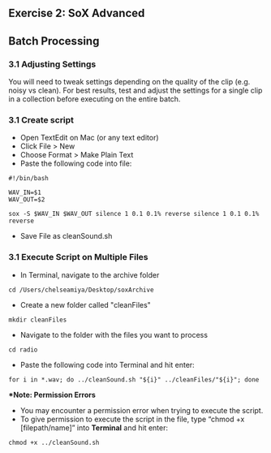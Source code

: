 ## Exercise 2: SoX Advanced

## Batch Processing

### 3.1 Adjusting Settings
You will need to tweak settings depending on the quality of the clip (e.g. noisy vs clean).
For best results, test and adjust the settings for a single clip in a collection before executing on the entire batch.

### 3.1 Create script
- Open TextEdit on Mac (or any text editor)
- Click File > New
- Choose Format > Make Plain Text
- Paste the following code into file:
~~~shell
#!/bin/bash

WAV_IN=$1
WAV_OUT=$2

sox -S $WAV_IN $WAV_OUT silence 1 0.1 0.1% reverse silence 1 0.1 0.1% reverse
~~~

- Save File as cleanSound.sh

### 3.1 Execute Script on Multiple Files

- In Terminal, navigate to the archive folder
~~~shell
cd /Users/chelseamiya/Desktop/soxArchive
~~~
- Create a new folder called "cleanFiles"
~~~shell
mkdir cleanFiles
~~~
- Navigate to the folder with the files you want to process
~~~shell
cd radio
~~~
- Paste the following code into Terminal and hit enter:
~~~shell
for i in *.wav; do ../cleanSound.sh "${i}" ../cleanFiles/"${i}"; done
~~~

<b>*Note: Permission Errors</b>
- You may encounter a permission error when trying to execute the script.
- To give permission to execute the script in the file, type “chmod +x [filepath/name]” into <b>Terminal</b> and hit enter:

~~~shell
chmod +x ../cleanSound.sh
~~~
